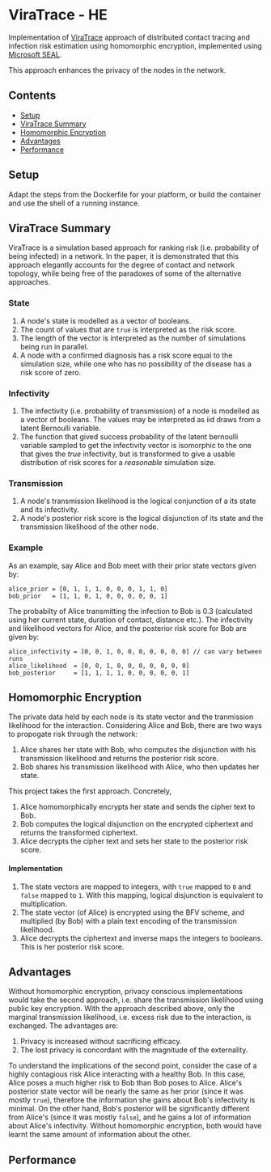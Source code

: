 # ViraTrace - HE

Implementation of [ViraTrace](https://github.com/ViraTrace/InfectionModel) approach of distributed contact tracing 
and infection risk estimation using homomorphic encryption, implemented using [Microsoft SEAL](https://github.com/microsoft/SEAL). 

This approach enhances the privacy of the nodes in the network. 

## Contents

- [Setup](#setup)
- [ViraTrace Summary](#viratrace-summary)
- [Homomorphic Encryption](#homomorphic-encryption)
- [Advantages](#advantages)
- [Performance](#performance)

## Setup

Adapt the steps from the Dockerfile for your platform, or build the container and use the shell of a running instance.

## ViraTrace Summary

ViraTrace is a simulation based approach for ranking risk (i.e. probability of being infected) in a network. In the 
paper, it is demonstrated that this approach elegantly accounts for the degree of contact and network topology, 
while being free of the paradoxes of some of the alternative approaches. 

### State

1. A node's state is modelled as a vector of booleans. 
1. The count of values that are `true` is interpreted as the risk score.
1. The length of the vector is interpreted as the number of simulations being run in parallel. 
1. A node with a confirmed diagnosis has a risk score equal to the simulation size, while one who has no possibility of 
the disease has a risk score of zero. 

### Infectivity

1. The infectivity (i.e. probability of transmission) of a node is modelled as a vector of booleans. The values may be 
interpreted as iid draws from a latent Bernoulli variable. 
1. The function that gived success probability of the latent bernoulli variable sampled to get the infectivity vector is 
isomorphic to the one that gives the _true_ infectivity, but is transformed to give a usable distribution of risk scores for
a _reasonable_ simulation size.

### Transmission

1. A node's transmission likelihood is the logical conjunction of a its state and its infectivity.
1. A node's posterior risk score is the logical disjunction of its state and the transmission likelihood of the other node.

### Example

As an example, say Alice and Bob meet with their prior state vectors given by:

```
alice_prior = [0, 1, 1, 1, 0, 0, 0, 1, 1, 0]
bob_prior   = [1, 1, 0, 1, 0, 0, 0, 0, 0, 1]
```

The probabilty of Alice transmitting the infection to Bob is 0.3 (calculated using her current state, duration of contact, 
distance etc.). The infectivity and likelihood vectors for Alice, and the posterior risk score for Bob are given by:

```
alice_infectivity = [0, 0, 1, 0, 0, 0, 0, 0, 0, 0] // can vary between runs
alice_likelihood  = [0, 0, 1, 0, 0, 0, 0, 0, 0, 0]
bob_posterior     = [1, 1, 1, 1, 0, 0, 0, 0, 0, 1]
```

## Homomorphic Encryption

The private data held by each node is its state vector and the tranmission likelihood for the interaction. Considering 
Alice and Bob, there are two ways to propogate risk through the network:

1. Alice shares her state with Bob, who computes the disjunction with his transmission likelihood and returns the posterior risk score.
1. Bob shares his transmission likelihood with Alice, who then updates her state.

This project takes the first approach. Concretely,

1. Alice homomorphically encrypts her state and sends the cipher text to Bob.
1. Bob computes the logical disjunction on the encrypted ciphertext and returns the transformed ciphertext.
1. Alice decrypts the cipher text and sets her state to the posterior risk score. 

#### Implementation

1. The state vectors are mapped to integers, with `true` mapped to `0` and `false` mapped to `1`. With this mapping, 
logical disjunction is equivalent to multiplication. 
1. The state vector (of Alice) is encrypted using the BFV scheme, and multiplied (by Bob) with a plain text encoding 
of the transmission likelihood. 
1. Alice decrypts the ciphertext and inverse maps the integers to booleans. This is her posterior risk score. 

## Advantages

Without homomorphic encryption, privacy conscious implementations would take the second approach, i.e. share the transmission
likelihood using public key encryption. With the approach described above, only the marginal transmission likelihood, 
i.e. excess risk due to the interaction, is exchanged. The advantages are:

1. Privacy is increased without sacrificing efficacy. 
1. The lost privacy is concordant with the magnitude of the externality. 

To understand the implications of the second point, consider the case of a highly contagious risk Alice interacting with a healthy Bob. In this case, Alice poses a much higher risk to Bob than Bob poses to Alice. Alice's posterior state vector will be 
nearly the same as her prior (since it was mostly `true`), therefore the information she gains about Bob's infectivity is 
minimal. On the other hand, Bob's posterior will be significantly different from Alice's (since it was mostly `false`),
and he gains a lot of information about Alice's infectivity. Without homomorphic encryption, both would have learnt the 
same amount of information about the other. 

## Performance


